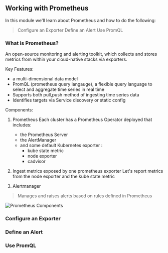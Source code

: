 ## Working with Prometheus

In this module we'll learn about Prometheus and how to do the following:
> Configure an Exporter
> Define an Alert
> Use PromQL 

### What is Prometheus?
An open-source monitoring and alerting toolkit, which collects and stores metrics from within your cloud-native stacks via exporters.  

Key Features:
- a multi-dimensional data model
- PromQL (prometheus query langauge), a flexible query language to select and aggregate time series in real time
- Supports both pull,push method of ingesting time series data
- Identifies targets via Service discovery or static config 

Components:
1. Prometheus 
  Each cluster has a Prometheus Operator deployed that includes: 
   * the Prometheus Server
   * the AlertManager
   * and some default Kubernetes exporter :
        * kube state metric
        * node exporter
        * cadvisor

2. Ingest metrics exposed by one prometheus exporter
   Let's report metrics from the node exporter and the kube state metric
   
  
   
2. Alertmanager
> Manages and raises alerts based on rules defined in Prometheus

![Prometheus Components](../../assets/images/prometheus.png)

### Configure an Exporter
### Define an Alert
### Use PromQL
